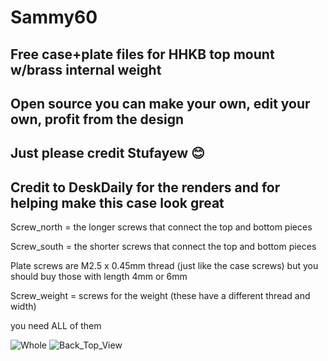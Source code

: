 # Sammy60
## Free case+plate files for HHKB top mount w/brass internal weight
## Open source you can make your own, edit your own, profit from the design
## Just please credit Stufayew 😊
## Credit to DeskDaily for the renders and for helping make this case look great

Screw_north = the longer screws that connect the top and bottom pieces

Screw_south = the shorter screws that connect the top and bottom pieces

Plate screws are M2.5 x 0.45mm thread (just like the case screws) but you should buy those with length 4mm or 6mm

Screw_weight = screws for the weight (these have a different thread and width)

you need ALL of them

![Whole](https://github.com/JoeCastr/Sammy60/assets/42586501/1feaf62f-8b7e-42d4-a3f5-f2158f47459f)
![Back_Top_View](https://github.com/JoeCastr/Sammy60/assets/42586501/ec15f4cd-c0ad-406c-8e1f-07d869669831)
